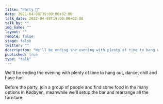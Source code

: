 ```yaml
---
title: "Party 🎉"
date: 2021-04-08T19:00:00+02:00
talk_date: 2022-04-08T19:00:00+02:00
talk_by: ""
img_name: ""
layout: ""
remote: false
stage: false
twitter: ""
description: "We'll be ending the evening with plenty of time to hang out, dance, chill and have fun!"
published: true
type: "talk"
---
```


We'll be ending the evening with plenty of time to hang out, dance, chill and have fun!

Before the party, join a group of people and find some food in the many options in Kødbyen, meanwhile we'll setup the bar and rearrange all the furniture.
